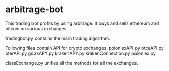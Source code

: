 # arbitrage-bot
This trading bot profits by using arbitrage. It buys and sells ethereum and bitcoin on various exchanges.

tradingbot.py contains the main trading algorithm.

Following files contain API for crypto exchanges:
poloniexAPI.py
btceAPI.py
bterAPI.py
gdaxAPY.py
krakenAPY.py
krakenConnection.py
poloniex.py

classExchange.py unifies all the methods for all the exchanges.




